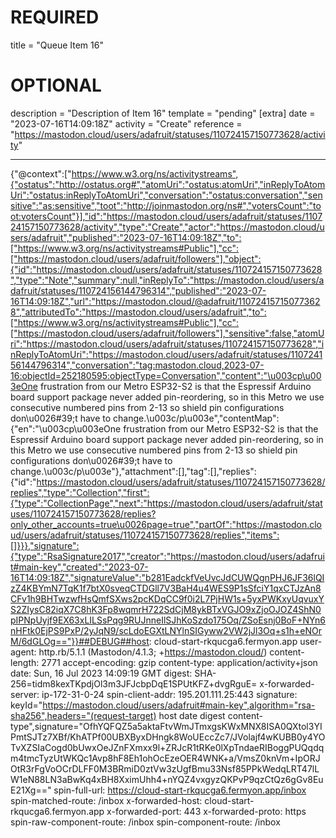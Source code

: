
# REQUIRED
title = "Queue Item 16"
# OPTIONAL
description = "Description of Item 16"
template = "pending"
[extra]
date = "2023-07-16T14:09:18Z"
activity = "Create"
reference = "https://mastodon.cloud/users/adafruit/statuses/110724157150773628/activity"

---
{"@context":["https://www.w3.org/ns/activitystreams",{"ostatus":"http://ostatus.org#","atomUri":"ostatus:atomUri","inReplyToAtomUri":"ostatus:inReplyToAtomUri","conversation":"ostatus:conversation","sensitive":"as:sensitive","toot":"http://joinmastodon.org/ns#","votersCount":"toot:votersCount"}],"id":"https://mastodon.cloud/users/adafruit/statuses/110724157150773628/activity","type":"Create","actor":"https://mastodon.cloud/users/adafruit","published":"2023-07-16T14:09:18Z","to":["https://www.w3.org/ns/activitystreams#Public"],"cc":["https://mastodon.cloud/users/adafruit/followers"],"object":{"id":"https://mastodon.cloud/users/adafruit/statuses/110724157150773628","type":"Note","summary":null,"inReplyTo":"https://mastodon.cloud/users/adafruit/statuses/110724156144796314","published":"2023-07-16T14:09:18Z","url":"https://mastodon.cloud/@adafruit/110724157150773628","attributedTo":"https://mastodon.cloud/users/adafruit","to":["https://www.w3.org/ns/activitystreams#Public"],"cc":["https://mastodon.cloud/users/adafruit/followers"],"sensitive":false,"atomUri":"https://mastodon.cloud/users/adafruit/statuses/110724157150773628","inReplyToAtomUri":"https://mastodon.cloud/users/adafruit/statuses/110724156144796314","conversation":"tag:mastodon.cloud,2023-07-16:objectId=252180595:objectType=Conversation","content":"\u003cp\u003eOne frustration from our Metro ESP32-S2 is that the Espressif Arduino board support package never added pin-reordering, so in this Metro we use consecutive numbered pins from 2-13 so shield pin configurations don\u0026#39;t have to change.\u003c/p\u003e","contentMap":{"en":"\u003cp\u003eOne frustration from our Metro ESP32-S2 is that the Espressif Arduino board support package never added pin-reordering, so in this Metro we use consecutive numbered pins from 2-13 so shield pin configurations don\u0026#39;t have to change.\u003c/p\u003e"},"attachment":[],"tag":[],"replies":{"id":"https://mastodon.cloud/users/adafruit/statuses/110724157150773628/replies","type":"Collection","first":{"type":"CollectionPage","next":"https://mastodon.cloud/users/adafruit/statuses/110724157150773628/replies?only_other_accounts=true\u0026page=true","partOf":"https://mastodon.cloud/users/adafruit/statuses/110724157150773628/replies","items":[]}}},"signature":{"type":"RsaSignature2017","creator":"https://mastodon.cloud/users/adafruit#main-key","created":"2023-07-16T14:09:18Z","signatureValue":"b281EadckfVeUvcJdCUWQgnPHJ6JF36lQIzZ4KBYmN7TqK1f7btX0sveqCTDGll7V3BaH4u4WES9P1sSfciY1qxCTJzAn8CFv1h9BHTwzwfHsQmfSXws2pcKDqCC9f0i2L7PjHW1s+5yxPWKxyUqvuxYS2ZIysC82iqX7C8hK3Fp8wqmrH722SdCjM8ykBTxVGJO9xZjoOJOZ4ShN0pIPNpUyjf9EX63xLILSsPqg9RUJnneIlSJhKoSzdo175Oq/ZSoEsnj0BoF+NYn6nHFtk0EjPS9PxP/2yJqN9/scLdoEGXtLNYlnSIGyww2VW2jJl3Oq+s1h+eNOrM/6dGLOg=="}}##DEBUG##host: cloud-start-rkqucga6.fermyon.app
user-agent: http.rb/5.1.1 (Mastodon/4.1.3; +https://mastodon.cloud/)
content-length: 2771
accept-encoding: gzip
content-type: application/activity+json
date: Sun, 16 Jul 2023 14:09:19 GMT
digest: SHA-256=tidm8kexTKpdjOl3m3JFJcbpDqE1SPUtKFZ+dvgRguE=
x-forwarded-server: ip-172-31-0-24
spin-client-addr: 195.201.111.25:443
signature: keyId="https://mastodon.cloud/users/adafruit#main-key",algorithm="rsa-sha256",headers="(request-target) host date digest content-type",signature="OfhYQFQZ5a5aktaFtvWmJTmxgsKWxMNX8ISA0QXtol3YIPmtSJTz7XBf/KhATPf00UBXByxDHngk8WoUEccZc7/JVolajf4wKUBB0y4YOTvXZSIaCogd0bUwxOeJZnFXmxx9l+ZRJcR1tRKe0lXpTndaeRIBoggPUQqdqm4tmcTyzUtWKQc1Avp8hF8Eh1ohOcEzeOER4WNK+a/VmsZ0knVm+IpORJOtR3rFgVoOCrDLFF0M3BRmiD0ztVw3zUgfBmu33Nsf85PPkWedqLRT47lLW1eN88LN3aBwKq4xBH8XximUhh4+nYQZ4vxgyzQKPvP9qzCtQz6gGv8EuE21Xg=="
spin-full-url: https://cloud-start-rkqucga6.fermyon.app/inbox
spin-matched-route: /inbox
x-forwarded-host: cloud-start-rkqucga6.fermyon.app
x-forwarded-port: 443
x-forwarded-proto: https
spin-raw-component-route: /inbox
spin-component-route: /inbox

